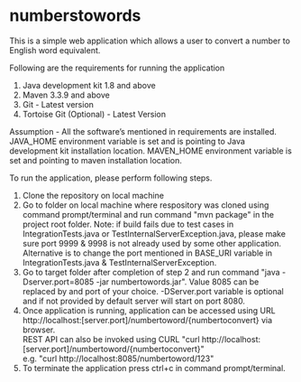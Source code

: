 # numberstowords

This is a simple web application which allows a user to convert a number to English word equivalent.

Following are the requirements for running the application
1. Java development kit 1.8 and above
2. Maven 3.3.9 and above
3. Git - Latest version
4. Tortoise Git (Optional) - Latest Version

Assumption - All the software’s mentioned in requirements are installed. JAVA_HOME environment variable is set and is pointing to Java development kit installation location. MAVEN_HOME environment variable is set and pointing to maven installation location.

To run the application, please perform following steps.
1. Clone the repository on local machine
2. Go to folder on local machine where respository was cloned using command prompt/terminal and run command "mvn package" in the project root folder. 
   Note: if build fails due to test cases in IntegrationTests.java or TestInternalServerException.java, please make sure port 9999 & 9998 is not already used by some other application. Alternative is to change the port mentioned in BASE_URI variable in IntegrationTests.java & TestInternalServerException.
3. Go to target folder after completion of step 2 and run command "java -Dserver.port=8085 -jar numbertowords.jar". Value 8085 can be replaced by and port of your choice. -DServer.port variable is optional and if not provided by default server will start on port 8080.
4. Once application is running, application can be accessed using URL http://localhost:[server.port]/numbertoword/{numbertoconvert} via browser.<br>REST API can also be invoked using CURL "curl http://localhost:[server.port]/numbertoword/{numbertoconvert}"<br>e.g. "curl http://localhost:8085/numbertoword/123"
5. To terminate the application press ctrl+c in command prompt/terminal.


